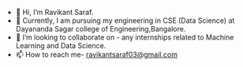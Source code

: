 - 👋 Hi, I’m Ravikant Saraf.
- 🌱 Currently, I am pursuing my engineering in CSE (Data Science) at Dayananda Sagar college of Engineering,Bangalore. 
- 💞️ I’m looking to collaborate on - any internships related to Machine Learning and Data Science.
- 📫 How to reach me- ravikantsaraf03@gmail.com
<!---
Ravikant2003/Ravikant2003 is a ✨ special ✨ repository because its `README.md` (this file) appears on your GitHub profile.
You can click the Preview link to take a look at your changes.
--->
